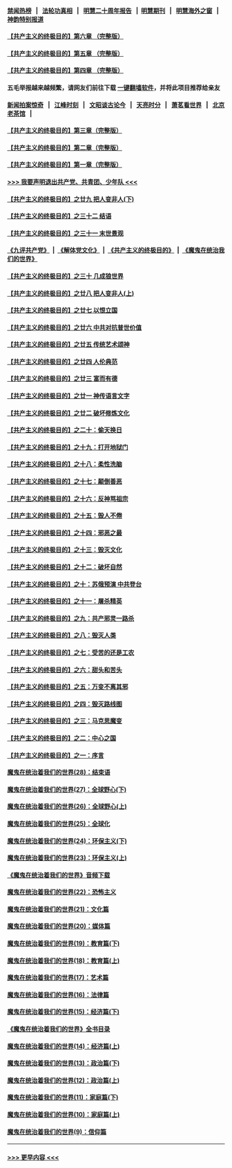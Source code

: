 #### [禁闻热榜](热点新闻.md?=0)  &nbsp;&nbsp;|&nbsp;&nbsp; [法轮功真相](https://github.com/gfw-breaker/truth/blob/master/README.md?=0) &nbsp;&nbsp;|&nbsp;&nbsp; [明慧二十周年报告](https://github.com/gfw-breaker/mh-reports/blob/master/README.md?=0) &nbsp;&nbsp;|&nbsp;&nbsp;[明慧期刊](https://github.com/gfw-breaker/mh-qikan) &nbsp;&nbsp;|&nbsp;&nbsp; [明慧海外之窗](https://github.com/gfw-breaker/mh-news/blob/master/README.md?=0) &nbsp;&nbsp;|&nbsp;&nbsp; [神韵特别报道](https://github.com/gfw-breaker/mh-news/blob/master/shenyun.md?=0)
#### [【共产主义的终极目的】第六章 （完整版）](../pages/nsc422/n11428913.md?t=03020431) 
#### [【共产主义的终极目的】第五章 （完整版）](../pages/nsc422/n11428912.md?t=03020431) 
#### [【共产主义的终极目的】第四章 （完整版）](../pages/nsc422/n11428907.md?t=03020431) 
#### 五毛举报越来越频繁，请网友们前往下载 [一键翻墙软件](https://github.com/gfw-breaker/ssr-accounts)，并将此项目推荐给亲友
#### [新闻拍案惊奇](https://github.com/gfw-breaker/banned-news/blob/master/pages/link4.md) &nbsp;&nbsp;|&nbsp;&nbsp; [江峰时刻](https://github.com/gfw-breaker/banned-news/blob/master/pages/link4.md) &nbsp;&nbsp;|&nbsp;&nbsp; [文昭谈古论今](https://github.com/gfw-breaker/banned-news/blob/master/pages/link4.md) &nbsp;&nbsp;|&nbsp;&nbsp; [天亮时分](https://github.com/gfw-breaker/banned-news/blob/master/pages/link4.md) &nbsp;&nbsp;|&nbsp;&nbsp; [萧茗看世界](https://github.com/gfw-breaker/banned-news/blob/master/pages/link4.md) &nbsp;&nbsp;|&nbsp;&nbsp; [北京老茶馆](https://github.com/gfw-breaker/banned-news/blob/master/pages/link4.md) &nbsp;&nbsp;|&nbsp;&nbsp; 
#### [【共产主义的终极目的】第三章（完整版）](../pages/nsc422/n11428848.md?t=03020431) 
#### [【共产主义的终极目的】第二章（完整版）](../pages/nsc422/n11428831.md?t=03020431) 
#### [【共产主义的终极目的】第一章（完整版）](../pages/nsc422/n11417651.md?t=03020431) 
#### [>>> 我要声明退出共产党、共青团、少年队 <<<](https://github.com/begood0513/goodnews/blob/master/quit/letter.md) 
#### [【共产主义的终极目的】之廿九 把人变非人(下)](../pages/nsc422/n11344140.md?t=03020431) 
#### [【共产主义的终极目的】之三十二 结语](../pages/nsc422/n11360535.md?t=03020431) 
#### [【共产主义的终极目的】之三十一 末世景观](../pages/nsc422/n11351129.md?t=03020431) 
#### [《九评共产党》](https://github.com/begood0513/9ping.md/blob/master/README.md) &nbsp;|&nbsp; [《解体党文化》](../../../../jtdwh.md/blob/master/README.md)  &nbsp;|&nbsp; [《共产主义的终极目的》](../../../../gczydzjmd.md/blob/master/README.md) &nbsp;|&nbsp; [《魔鬼在统治我们的世界》](../../../../mgztzwmdsj.md/blob/master/README.md) 
#### [【共产主义的终极目的】之三十 几成狼世界](../pages/nsc422/n11348280.md?t=03020431) 
#### [【共产主义的终极目的】之廿八 把人变非人(上)](../pages/nsc422/n11340492.md?t=03020431) 
#### [【共产主义的终极目的】之廿七 以恨立国](../pages/nsc422/n11336944.md?t=03020431) 
#### [【共产主义的终极目的】之廿六 中共对抗普世价值](../pages/nsc422/n11324785.md?t=03020431) 
#### [【共产主义的终极目的】之廿五 传统艺术颂神](../pages/nsc422/n11296396.md?t=03020431) 
#### [【共产主义的终极目的】之廿四 人伦典范](../pages/nsc422/n11296397.md?t=03020431) 
#### [【共产主义的终极目的】之廿三 富而有德](../pages/nsc422/n11283598.md?t=03020431) 
#### [【共产主义的终极目的】之廿一 神传语言文字](../pages/nsc422/n11263265.md?t=03020431) 
#### [【共产主义的终极目的】之廿二 破坏修炼文化](../pages/nsc422/n11245728.md?t=03020431) 
#### [【共产主义的终极目的】之二十：偷天换日](../pages/nsc422/n11238846.md?t=03020431) 
#### [【共产主义的终极目的】之十九：打开地狱门](../pages/nsc422/n11206376.md?t=03020431) 
#### [【共产主义的终极目的】之十八：柔性洗脑](../pages/nsc422/n11199994.md?t=03020431) 
#### [【共产主义的终极目的】之十七：颠倒善恶](../pages/nsc422/n11179782.md?t=03020431) 
#### [【共产主义的终极目的】之十六：反神骂祖宗](../pages/nsc422/n11166798.md?t=03020431) 
#### [【共产主义的终极目的】之十五：毁人不倦](../pages/nsc422/n11166792.md?t=03020431) 
#### [【共产主义的终极目的】之十四：邪恶之最](../pages/nsc422/n11150249.md?t=03020431) 
#### [【共产主义的终极目的】之十三：毁灭文化](../pages/nsc422/n11135227.md?t=03020431) 
#### [【共产主义的终极目的】之十二：破坏自然](../pages/nsc422/n11135214.md?t=03020431) 
#### [【共产主义的终极目的】之十：苏俄预演 中共登台](../pages/nsc422/n11118424.md?t=03020431) 
#### [【共产主义的终极目的】之十一：屠杀精英](../pages/nsc422/n11118442.md?t=03020431) 
#### [【共产主义的终极目的】之九：共产邪灵一路杀](../pages/nsc422/n11114139.md?t=03020431) 
#### [【共产主义的终极目的】之八：毁灭人类](../pages/nsc422/n11108503.md?t=03020431) 
#### [【共产主义的终极目的】之七：受苦的还是工农](../pages/nsc422/n11101809.md?t=03020431) 
#### [【共产主义的终极目的】之六：甜头和苦头](../pages/nsc422/n11096971.md?t=03020431) 
#### [【共产主义的终极目的】之五：万变不离其邪](../pages/nsc422/n11091285.md?t=03020431) 
#### [【共产主义的终极目的】之四：毁灭路线图](../pages/nsc422/n11086284.md?t=03020431) 
#### [【共产主义的终极目的】之三：马克思魔变](../pages/nsc422/n11061941.md?t=03020431) 
#### [【共产主义的终极目的】之二：中心之国](../pages/nsc422/n11047728.md?t=03020431) 
#### [【共产主义的终极目的】之一：序言](../pages/nsc422/n11086077.md?t=03020431) 
#### [魔鬼在统治着我们的世界(28)：结束语](../pages/nsc422/n10936246.md?t=03020431) 
#### [魔鬼在统治着我们的世界(27)：全球野心(下)](../pages/nsc422/n10928319.md?t=03020431) 
#### [魔鬼在统治着我们的世界(26)：全球野心(上)](../pages/nsc422/n10900318.md?t=03020431) 
#### [魔鬼在统治着我们的世界(25)：全球化](../pages/nsc422/n10788205.md?t=03020431) 
#### [魔鬼在统治着我们的世界(24)：环保主义(下)](../pages/nsc422/n10695307.md?t=03020431) 
#### [魔鬼在统治着我们的世界(23)：环保主义(上)](../pages/nsc422/n10688613.md?t=03020431) 
#### [《魔鬼在统治着我们的世界》音频下载](../pages/nsc422/n10635553.md?t=03020431) 
#### [魔鬼在统治着我们的世界(22)：恐怖主义](../pages/nsc422/n10614727.md?t=03020431) 
#### [魔鬼在统治着我们的世界(21)：文化篇](../pages/nsc422/n10597706.md?t=03020431) 
#### [魔鬼在统治着我们的世界(20)：媒体篇](../pages/nsc422/n10586579.md?t=03020431) 
#### [魔鬼在统治着我们的世界(19)：教育篇(下)](../pages/nsc422/n10564808.md?t=03020431) 
#### [魔鬼在统治着我们的世界(18)：教育篇(上)](../pages/nsc422/n10526970.md?t=03020431) 
#### [魔鬼在统治着我们的世界(17)：艺术篇](../pages/nsc422/n10499093.md?t=03020431) 
#### [魔鬼在统治着我们的世界(16)：法律篇](../pages/nsc422/n10485969.md?t=03020431) 
#### [魔鬼在统治着我们的世界(15)：经济篇(下)](../pages/nsc422/n10469975.md?t=03020431) 
#### [《魔鬼在统治着我们的世界》全书目录](../pages/nsc422/n10464261.md?t=03020431) 
#### [魔鬼在统治着我们的世界(14)：经济篇(上)](../pages/nsc422/n10457370.md?t=03020431) 
#### [魔鬼在统治着我们的世界(13)：政治篇(下)](../pages/nsc422/n10448270.md?t=03020431) 
#### [魔鬼在统治着我们的世界(12)：政治篇(上)](../pages/nsc422/n10444576.md?t=03020431) 
#### [魔鬼在统治着我们的世界(11)：家庭篇(下)](../pages/nsc422/n10440961.md?t=03020431) 
#### [魔鬼在统治着我们的世界(10)：家庭篇(上)](../pages/nsc422/n10435448.md?t=03020431) 
#### [魔鬼在统治着我们的世界(9)：信仰篇](../pages/nsc422/n10432159.md?t=03020431) 

----
#### [ >>> 更早内容 <<< ](../indexes/nsc422-earlier.md)

